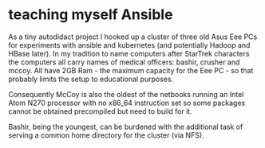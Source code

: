# teaching myself Ansible

As a tiny autodidact project I hooked up a cluster of three old Asus Eee PCs for experiments with
ansible and kubernetes (and potentially Hadoop and HBase later). In my tradition to name computers after StarTrek
characters the computers all carry names of medical officers: bashir, crusher and mccoy. All have 2GB Ram - the
maximum capacity for the Eee PC - so that probably limits the setup to educational purposes.

Consequently McCoy is also the oldest of the netbooks running an Intel Atom N270 processor with no x86_64
instruction set so some packages cannot be obtained precompiled but need to build for it.

Bashir, being the youngest, can be burdened with the additional task of serving a common home directory for the
cluster (via NFS).
